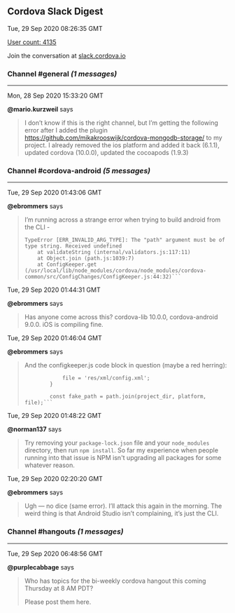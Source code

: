 ## Cordova Slack Digest
Tue, 29 Sep 2020 08:26:35 GMT

[User count: 4135](https://cordova.slack.com/)


Join the conversation at [slack.cordova.io](http://slack.cordova.io/)

### __Channel #general__ _(1 messages)_
---

Mon, 28 Sep 2020 15:33:20 GMT

__@mario.kurzweil__ says 
> I don’t know if this is the right channel, but I’m getting the following error after I added the plugin <https://github.com/mikakrooswijk/cordova-mongodb-storage/> to my project. I already removed the ios platform and added it back (6.1.1), updated cordova (10.0.0), updated the cocoapods (1.9.3)
> 

### __Channel #cordova-android__ _(5 messages)_
---

Tue, 29 Sep 2020 01:43:06 GMT

__@ebrommers__ says 
> I’m running across a strange error when trying to build android from the CLI -
> ```The "path" argument must be of type string. Received undefined
> TypeError [ERR_INVALID_ARG_TYPE]: The "path" argument must be of type string. Received undefined
>     at validateString (internal/validators.js:117:11)
>     at Object.join (path.js:1039:7)
>     at ConfigKeeper.get (/usr/local/lib/node_modules/cordova/node_modules/cordova-common/src/ConfigChanges/ConfigKeeper.js:44:32)```
> 

Tue, 29 Sep 2020 01:44:31 GMT

__@ebrommers__ says 
> Has anyone come across this? cordova-lib 10.0.0, cordova-android 9.0.0. iOS is compiling fine.
> 

Tue, 29 Sep 2020 01:46:04 GMT

__@ebrommers__ says 
> And the configkeeper.js code block in question (maybe a red herring):
> ```        if (file === 'config.xml' &amp;&amp; platform === 'android') {
>             file = 'res/xml/config.xml';
>         }
> 
>         const fake_path = path.join(project_dir, platform, file);```
> 

Tue, 29 Sep 2020 01:48:22 GMT

__@norman137__ says 
> Try removing your `package-lock.json` file and your `node_modules` directory, then run `npm install`. So far my experience when people running into that issue is NPM isn't upgrading all packages for some whatever reason.
> 

Tue, 29 Sep 2020 02:20:20 GMT

__@ebrommers__ says 
> Ugh — no dice (same error). I’ll attack this again in the morning. The weird thing is that Android Studio isn’t complaining, it’s just the CLI.
> 

### __Channel #hangouts__ _(1 messages)_
---

Tue, 29 Sep 2020 06:48:56 GMT

__@purplecabbage__ says 
> <!here> Who has topics for the bi-weekly cordova hangout this coming Thursday at 8 AM PDT?
> Please post them here.
> 
